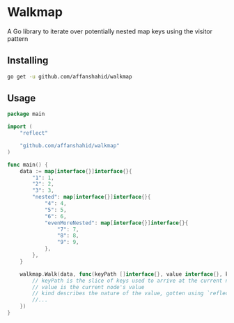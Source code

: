 # Walkmap

A Go library to iterate over potentially nested map keys using the visitor pattern

## Installing

```sh
go get -u github.com/affanshahid/walkmap
```

## Usage

```go
package main

import (
	"reflect"

	"github.com/affanshahid/walkmap"
)

func main() {
	data := map[interface{}]interface{}{
		"1": 1,
		"2": 2,
		"3": 3,
		"nested": map[interface{}]interface{}{
			"4": 4,
			"5": 5,
			"6": 6,
			"evenMoreNested": map[interface{}]interface{}{
				"7": 7,
				"8": 8,
				"9": 9,
			},
		},
	}

	walkmap.Walk(data, func(keyPath []interface{}, value interface{}, kind reflect.Kind) {
		// keyPath is the slice of keys used to arrive at the current node
		// value is the current node's value
		// kind describes the nature of the value, gotten using `reflect.TypeOf(value).Kind()`
		//...
	})
}
```
